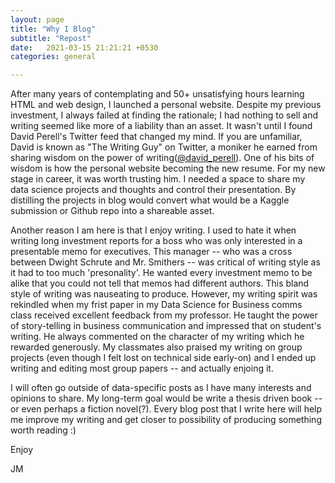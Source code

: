 ```yaml
---
layout: page
title: "Why I Blog"
subtitle: "Repost"
date:   2021-03-15 21:21:21 +0530
categories: general

---
```


After many years of contemplating and 50+ unsatisfying hours learning HTML and web design, I launched a personal website.
Despite my previous investment, I always failed at finding the rationale; I had nothing to sell and writing seemed like more of a liability than an asset.
It wasn't until I found David Perell's Twitter feed that changed my mind.  If you are unfamiliar, David is known as "The Writing Guy" on Twitter,
a moniker he earned from sharing wisdom on the power of writing([@david_perell](https://twitter.com/david_perell)). One of his bits of wisdom is how the personal 
website becoming the new resume. For my new stage in career, it was worth trusting him. I needed a space to share my data science projects and thoughts and control their presentation.
By distilling the projects in blog would convert what would be a Kaggle submission or Github repo into a shareable asset. 

Another reason I am here is that I enjoy writing. I used to hate it when writing long investment reports for a boss who was only interested in a presentable memo for executives. This manager  -- who was a cross between Dwight Schrute and Mr. Smithers -- was critical of writing style as it had to too much 'presonality'. He wanted every investment memo to be alike that you could not tell that memos had different authors. This bland style of writing was nauseating to produce. However, my writing spirit was rekindled when my frist paper in my Data Science for Business comms class received excellent feedback from my professor. He taught the power of story-telling in business communication and impressed that on student's writing. He always commented on the character of my writing which he rewarded generously. My classmates also praised my writing on group projects (even though I felt lost on technical side early-on) and I ended up writing and editing most group papers -- and actually enjoing it.

I will often go outside of data-specific posts as I have many interests and opinions to share. My long-term goal would be write a thesis driven book -- or even perhaps a fiction novel(?). Every blog post that I write here will help me improve my writing and get closer to possibility of producing something worth reading :)

Enjoy

JM
